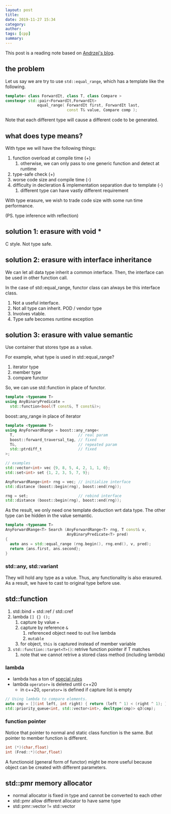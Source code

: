 ```yaml
---
layout: post
title:
date: 2019-11-27 15:34
category:
author:
tags: [cpp]
summary:
---
```


This post is a reading note based on [Andrzej's blog](https://akrzemi1.wordpress.com/2013/11/18/type-erasure-part-i/).

## the problem

Let us say we are try to use `std::equal_range`, which has a template like the following.

```c++
template< class ForwardIt, class T, class Compare >
constexpr std::pair<ForwardIt,ForwardIt>
              equal_range( ForwardIt first, ForwardIt last,
                           const T& value, Compare comp );
```

Note that each different type will cause a different code to be generated.

## what does type means?

With type we will have the following things:

1. function overload at compile time (+)
   1. otherwise, we can only pass to one generic function and detect at runtime
2. type-safe check (+)
3. worse code size and compile time (-)
4. difficulty in decleration & implementation separation due to template (-)
   1. different type can have vastly different requirement

With type erasure, we wish to trade code size with some run time performance.

(PS. type inference with reflection)

## solution 1: erasure with void \*

C style. Not type safe.

## solution 2: erasure with interface inheritance

We can let all data type inherit a common interface.
Then, the interface can be used in other function call.

In the case of std::equal_range, functor class can always be this interface class.

1. Not a useful interface.
2. Not all type can inherit. POD / vendor type
3. Involves vtable.
4. Type safe becomes runtime exception

## solution 3: erasure with value semantic

Use container that stores type as a value.

For example, what type is used in std::equal_range?

1. iterator type
2. member type
3. compare functor

So, we can use std::function in place of functor.

```c++
template <typename T>
using AnyBinaryPredicate =
  std::function<bool(T const&, T const&)>;
```

boost::any_range in place of iterator

```c++
template <typename T>
using AnyForwardRange = boost::any_range<
  T,                            // real param
  boost::forward_traversal_tag, // fixed
  T&,                           // repeated param
  std::ptrdiff_t                // fixed
>;

// examples
std::vector<int> vec {9, 8, 5, 4, 2, 1, 1, 0};
std::set<int> set {1, 2, 3, 5, 7, 9};

AnyForwardRange<int> rng = vec; // initialize interface
std::distance (boost::begin(rng), boost::end(rng));

rng = set;                      // rebind interface
std::distance (boost::begin(rng), boost::end(rng));
```

As the result, we only need one template deduction wrt data type.
The other type can be hidden in the value semantic.

```c++
template <typename T>
AnyForwardRange<T> Search (AnyForwardRange<T> rng, T const& v,
                           AnyBinaryPredicate<T> pred)
{
  auto ans = std::equal_range (rng.begin(), rng.end(), v, pred);
  return {ans.first, ans.second};
}
```

### std::any, std::variant

They will hold any type as a value.
Thus, any functionality is also erasured.
As a result, we have to cast to original type before use.

## std::function

1. std::bind + std::ref / std::cref
2. lambda `[] {} ();`
   1. capture by value `=`
   2. capture by reference `&`
      1. referenced object need to out live lambda
      2. `mutable`
   3. for object, `this` is captured instead of member variable
3. `std::function::target<T>()`: retrive function pointer if T matches
   1. note that we cannot retrive a stored class method (including lambda)

### lambda 

- lambda has a ton of [special rules](https://en.cppreference.com/w/cpp/language/lambda)
- lambda `operator=` is deleted until c++20
  - in c++20, `operator=` is defined if capture list is empty

```c++
// Using lambda to compare elements.
auto cmp = [](int left, int right) { return (left ^ 1) < (right ^ 1); };
std::priority_queue<int, std::vector<int>, decltype(cmp)> q3(cmp);
```

### function pointer

Notice that pointer to normal and static class function is the same.
But pointer to member function is different.

```c++
int (*)(char,float)
int (Fred::*)(char,float)
```

A functionoid (general form of functor) might be more useful
because object can be created with different parameters.

## std::pmr memory allocator

- normal allocator is fixed in type and cannot be converted to each other
- std::pmr allow different allocator to have same type
- std::pmr::vector != std::vector

